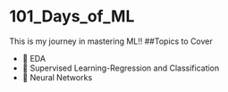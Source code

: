 # 101_Days_of_ML
This is my journey in mastering ML!!
##Topics to Cover
* 🤖 EDA
* 👾 Supervised Learning-Regression and Classification
* 🧠 Neural Networks
